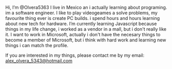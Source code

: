 Hi, I’m @Olvera5363 I live in Mexico an i actually learning about programing. im a software engineer.
I like to play videogeames a solve problems, my favourite thing ever is create PC builds. i spend hours and hours learning about new tech for hardware.
I’m currently learning Javascript because things in my life change, i worked as a vendor in a mall, but i don't really like it.
I want to work in Microsoft, actually i don't have the necesary things to become a member of Microsoft, but i think with hard work and learning new things i can match the profile.

If you are interested in my things, please contact me by my email: alex_olvera_5343@hotmail.com

